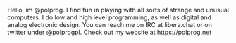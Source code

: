 Hello, im @polprog. I find fun in playing with all sorts of strange and unusual computers.
I do low and high level programming, as well as digital and analog electronic design.
You can reach me on IRC at libera.chat or on twitter under @polprogpl.
Check out my website at https://polprog.net
